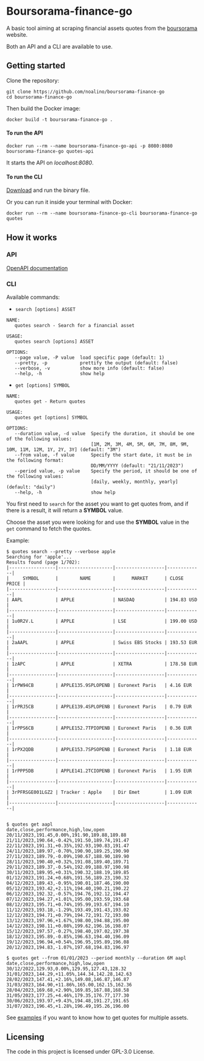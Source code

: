 # Boursorama-finance-go

A basic tool aiming at scraping financial assets quotes from the [boursorama](https://www.boursorama.com/bourse/) website.

Both an API and a CLI are available to use.

## Getting started

Clone the repository:

```shell
git clone https://github.com/noalino/boursorama-finance-go
cd boursorama-finance-go
```

Then build the Docker image:

```shell
docker build -t boursorama-finance-go .
```

#### To run the API

```shell
docker run --rm --name boursorama-finance-go-api -p 8080:8080 boursorama-finance-go quotes-api
```

It starts the API on _localhost:8080_.

#### To run the CLI

[Download](https://github.com/noalino/boursorama-finance-go/releases) and run the binary file.

Or you can run it inside your terminal with Docker:

```shell
docker run --rm --name boursorama-finance-go-cli boursorama-finance-go quotes
```

## How it works

### API

[OpenAPI documentation](api/openapi.yml)

### CLI

Available commands:

- `search [options] ASSET`

```text
NAME:
   quotes search - Search for a financial asset

USAGE:
   quotes search [options] ASSET

OPTIONS:
   --page value, -P value  load specific page (default: 1)
   --pretty, -p            prettify the output (default: false)
   --verbose, -v           show more info (default: false)
   --help, -h              show help
```

- `get [options] SYMBOL`

```text
NAME:
   quotes get - Return quotes

USAGE:
   quotes get [options] SYMBOL

OPTIONS:
   --duration value, -d value  Specify the duration, it should be one of the following values:
                               [1M, 2M, 3M, 4M, 5M, 6M, 7M, 8M, 9M, 10M, 11M, 12M, 1Y, 2Y, 3Y] (default: "3M")
   --from value, -f value      Specify the start date, it must be in the following format:
                               DD/MM/YYYY (default: "21/11/2023")
   --period value, -p value    Specify the period, it should be one of the following values:
                               [daily, weekly, monthly, yearly] (default: "daily")
   --help, -h                  show help
```

You first need to `search` for the asset you want to get quotes from, and if there is a result, it will return a **SYMBOL** value.

Choose the asset you were looking for and use the **SYMBOL** value in the `get` command to fetch the quotes.

Example:

```shell
$ quotes search --pretty --verbose apple
Searching for 'apple'...
Results found (page 1/702):
|-----------------|--------------------|------------------|-------------|
|     SYMBOL      |        NAME        |      MARKET      | CLOSE PRICE |
|-----------------|--------------------|------------------|-------------|
| AAPL            | APPLE              | NASDAQ           | 194.83 USD  |
|-----------------|--------------------|------------------|-------------|
| 1u0R2V.L        | APPLE              | LSE              | 199.00 USD  |
|-----------------|--------------------|------------------|-------------|
| 2aAAPL          | APPLE              | Swiss EBS Stocks | 193.53 EUR  |
|-----------------|--------------------|------------------|-------------|
| 1zAPC           | APPLE              | XETRA            | 178.58 EUR  |
|-----------------|--------------------|------------------|-------------|
| 1rPW94CB        | APPLE135.9SPLOPENB | Euronext Paris   | 4.16 EUR    |
|-----------------|--------------------|------------------|-------------|
| 1rPRJ5CB        | APPLE139.4SPLOPENB | Euronext Paris   | 0.79 EUR    |
|-----------------|--------------------|------------------|-------------|
| 1rPPS6CB        | APPLE152.7TPIOPENB | Euronext Paris   | 0.36 EUR    |
|-----------------|--------------------|------------------|-------------|
| 1rPX2QDB        | APPLE153.7SPSOPENB | Euronext Paris   | 1.18 EUR    |
|-----------------|--------------------|------------------|-------------|
| 1rPPP5DB        | APPLE141.2TCIOPENB | Euronext Paris   | 1.95 EUR    |
|-----------------|--------------------|------------------|-------------|
| 3rPFRSGE001LGZ2 | Tracker : Apple    | Dir Emet         | 1.09 EUR    |
|-----------------|--------------------|------------------|-------------|


$ quotes get aapl
date,close,performance,high,low,open
20/11/2023,191.45,0.00%,191.90,189.88,189.88
21/11/2023,190.64,-0.42%,191.50,189.74,191.47
22/11/2023,191.31,+0.35%,192.93,190.83,191.47
24/11/2023,189.97,-0.70%,190.90,189.25,190.90
27/11/2023,189.79,-0.09%,190.67,188.90,189.90
28/11/2023,190.40,+0.32%,191.08,189.40,189.71
29/11/2023,189.37,-0.54%,192.09,188.97,190.98
30/11/2023,189.95,+0.31%,190.32,188.19,189.85
01/12/2023,191.24,+0.68%,191.56,189.23,190.32
04/12/2023,189.43,-0.95%,190.01,187.46,190.00
05/12/2023,193.42,+2.11%,194.40,190.21,190.22
06/12/2023,192.32,-0.57%,194.76,192.12,194.47
07/12/2023,194.27,+1.01%,195.00,193.59,193.68
08/12/2023,195.71,+0.74%,195.99,193.67,194.10
11/12/2023,193.18,-1.29%,193.49,191.43,193.02
12/12/2023,194.71,+0.79%,194.72,191.72,193.00
13/12/2023,197.96,+1.67%,198.00,194.88,195.00
14/12/2023,198.11,+0.08%,199.62,196.16,198.07
15/12/2023,197.57,-0.27%,198.40,197.02,197.38
18/12/2023,195.89,-0.85%,196.63,194.40,196.09
19/12/2023,196.94,+0.54%,196.95,195.89,196.08
20/12/2023,194.83,-1.07%,197.68,194.83,196.97

$ quotes get --from 01/01/2023 --period monthly --duration 6M aapl
date,close,performance,high,low,open
30/12/2022,129.93,0.00%,129.95,127.43,128.32
31/01/2023,144.29,+11.05%,144.34,142.28,142.63
28/02/2023,147.41,+2.16%,149.08,146.87,146.87
31/03/2023,164.90,+11.86%,165.00,162.15,162.36
28/04/2023,169.68,+2.90%,169.85,167.88,168.58
31/05/2023,177.25,+4.46%,179.35,176.77,177.30
30/06/2023,193.97,+9.43%,194.48,191.27,191.65
31/07/2023,196.45,+1.28%,196.49,195.26,196.00
```

See [examples](./examples/README.md) if you want to know how to get quotes for multiple assets.

## Licensing

The code in this project is licensed under GPL-3.0 License.
